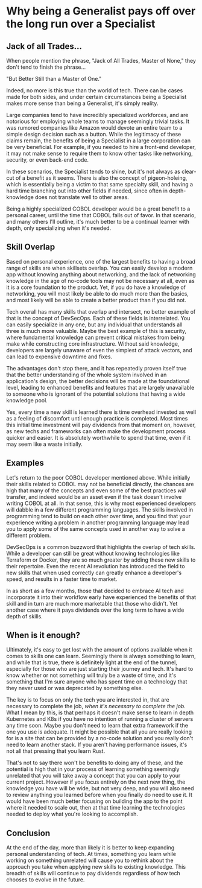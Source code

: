 # Why being a Generalist pays off over the long run over a Specialist

## Jack of all Trades...

When people mention the phrase, "Jack of All Trades, Master of None," they don't tend to finish the phrase...

"But Better Still than a Master of One."

Indeed, no more is this true than the world of tech.  There can be cases made for both sides, and under certain circumstances being a Specialist makes more sense than being a Generalist, it's simply reality.

Large companies tend to have incredibly specialized workforces, and are notorious for employing whole teams to manage seemingly trivial tasks.  It was rumored companies like Amazon would devote an entire team to a simple design decision such as a button.  While the legitimacy of these claims remain, the benefits of being a Specialist in a large corporation can be very beneficial.  For example, if you needed to hire a front-end developer, it may not make sense to require them to know other tasks like networking, security, or even back-end code.

In these scenarios, the Specialist tends to shine, but it's not always as clear-cut of a benefit as it seems.  There is also the concept of pigeon-holeing, which is essentially being a victim to that same specialty skill, and having a hard time branching out into other fields if needed, since often in depth-knowledge does not translate well to other areas.

Being a highly specialized COBOL developer would be a great benefit to a personal career, until the time that COBOL falls out of favor.  In that scenario, and many others I'll outline, it's much better to be a continual learner with depth, only specializing when it's needed.

## Skill Overlap

Based on personal experience, one of the largest benefits to having a broad range of skills are when skillsets overlap.  You can easily develop a modern app without knowing anything about networking, and the lack of networking knowledge in the age of no-code tools may not be necessary at all, even as it is a core foundation to the product.  Yet, if you do have a knowledge of networking, you will most likely be able to do much more than the basics, and most likely will be able to create a better product than if you did not.

Tech overall has many skills that overlap and intersect, no better example of that is the concept of DevSecOps.  Each of these fields is interrelated.  You can easily specialize in any one, but any individual that understands all three is much more valuable.  Maybe the best example of this is security, where fundamental knowledge can prevent critical mistakes from being make while constructing core infrastructure.  Without said knowledge, developers are largely unaware of even the simplest of attack vectors, and can lead to expensive downtime and fixes.

The advantages don't stop there, and it has repeatedly proven itself true that the better understanding of the whole system involved in an application's design, the better decisions will be made at the foundational level, leading to enhanced benefits and features that are largely unavailable to someone who is ignorant of the potential solutions that having a wide knowledge pool.

Yes, every time a new skill is learned there is time overhead invested as well as a feeling of discomfort until enough practice is completed.  Most times this initial time investment will pay dividends from that moment on, however, as new techs and frameworks can often make the development process quicker and easier.  It is absolutely worthwhile to spend that time, even if it may seem like a waste initially.

## Examples

Let's return to the poor COBOL developer mentioned above.  While initially their skills related to COBOL may not be beneficial directly, the chances are high that many of the concepts and even some of the best practices <em>will</em> transfer, and indeed would be an asset even if the task doesn't involve writing COBOL at all.  In that sense, this is why most experienced developers will dabble in a few different programming languages.  The skills involved in programming tend to build on each other over time, and you find that your experience writing a problem in another programming language may lead you to apply some of the same concepts used in another way to solve a different problem.

DevSecOps is a common buzzword that highlights the overlap of tech skills.  While a developer can still be great without knowing technologies like Terraform or Docker, they are so much greater by adding these new skills to their repertoire.  Even the recent AI revolution has introduced the field to new skills that when used correctly can greatly enhance a developer's speed, and results in a faster time to market.

In as short as a few months, those that decided to embrace AI tech and incorporate it into their workflow early have experienced the benefits of that skill and in turn are much more marketable that those who didn't.  Yet another case where it pays dividends over the long term to have a wide depth of skills.

## When is it enough?

Ultimately, it's easy to get lost with the amount of options available when it comes to skills one can learn.  Seemingly there is always something to learn, and while that is true, there is definitely light at the end of the tunnel, especially for those who are just starting their journey and tech.  It's hard to know whether or not something will truly be a waste of time, and it's something that I'm sure anyone who has spent time on a technology that they never used or was deprecated by something else.

The key is to focus on only the tech you are interested in, that are necessary to complete the job, <em>when it's necessary to complete the job.</em>  What I mean by this, is that perhaps it doesn't make sense to learn in depth Kubernetes and K8s if you have no intention of running a cluster of servers any time soon.  Maybe you don't need to learn that extra framework if the one you use is adequate.  It might be possible that all you are really looking for is a site that can be provided by a no-code solution and you really don't need to learn another stack.  If you aren't having performance issues, it's not all that pressing that you learn Rust.

That's not to say there won't be benefits to doing any of these, and the potential is high that in your process of learning something seemingly unrelated that you will take away a concept that you can apply to your current project.  However if you focus entirely on the next new thing, the knowledge you have will be wide, but not very deep, and you will also need to review anything you learned before when you finally do need to use it.  It would have been much better focusing on building the app to the point where it needed to scale out, then at that time learning the technologies needed to deploy what you're looking to accomplish.

## Conclusion

At the end of the day, more than likely it is better to keep expanding personal understanding of tech.  At times, something you learn while working on something unrelated will cause you to rethink about the approach you take when applying new skills to existing knowledge.  This breadth of skills will continue to pay dividends regardless of how tech chooses to evolve in the future.
